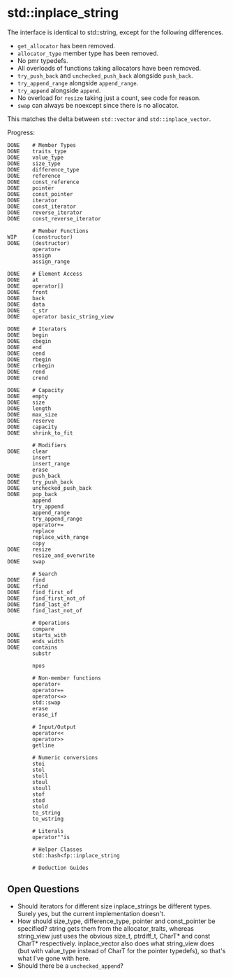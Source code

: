 # std::inplace_string
The interface is identical to std::string, except for the following differences.
* `get_allocator` has been removed.
* `allocator_type` member type has been removed.
* No pmr typedefs.
* All overloads of functions taking allocators have been removed.
* `try_push_back` and `unchecked_push_back` alongside `push_back`.
* `try_append_range` alongside `append_range`.
* `try_append` alongside `append`.
* No overload for `resize` taking just a count, see code for reason.
* `swap` can always be noexcept since there is no allocator.

This matches the delta between `std::vector` and `std::inplace_vector`.

Progress:
```
DONE    # Member Types
DONE    traits_type
DONE    value_type
DONE    size_type
DONE    difference_type
DONE    reference
DONE    const_reference
DONE    pointer
DONE    const_pointer
DONE    iterator
DONE    const_iterator
DONE    reverse_iterator
DONE    const_reverse_iterator

        # Member Functions
WIP     (constructor)
DONE    (destructor)
        operator=
        assign
        assign_range
        
DONE    # Element Access
DONE    at
DONE    operator[]
DONE    front
DONE    back
DONE    data
DONE    c_str
DONE    operator basic_string_view
        
DONE    # Iterators
DONE    begin
DONE    cbegin
DONE    end
DONE    cend
DONE    rbegin
DONE    crbegin
DONE    rend
DONE    crend
        
DONE    # Capacity
DONE    empty
DONE    size
DONE    length
DONE    max_size
DONE    reserve
DONE    capacity
DONE    shrink_to_fit
        
        # Modifiers
DONE    clear
        insert
        insert_range
        erase
DONE    push_back
DONE    try_push_back
DONE    unchecked_push_back
DONE    pop_back
        append
        try_append
        append_range
        try_append_range
        operator+=
        replace
        replace_with_range
        copy
DONE    resize
        resize_and_overwrite
DONE    swap
        
        # Search
DONE    find
DONE    rfind
DONE    find_first_of
DONE    find_first_not_of
DONE    find_last_of
DONE    find_last_not_of
        
        # Operations
        compare
DONE    starts_with
DONE    ends_width
DONE    contains
        substr
        
        npos

        # Non-member functions
        operator+
        operator==
        operator<=>
        std::swap
        erase
        erase_if

        # Input/Output
        operator<<
        operator>>
        getline

        # Numeric conversions
        stoi
        stol
        stoll
        stoul
        stoull
        stof
        stod
        stold
        to_string
        to_wstring

        # Literals
        operator""is

        # Helper Classes
        std::hash<fp::inplace_string
        
        # Deduction Guides
```
## Open Questions
* Should iterators for different size inplace_strings be different types. Surely yes, but the current implementation doesn't.
* How should size_type, difference_type, pointer and const_pointer be specified? string gets them from the allocator_traits, whereas string_view just uses the obvious size_t, ptrdiff_t, CharT* and const CharT* respectively. inplace_vector also does what string_view does (but with value_type instead of CharT for the pointer typedefs), so that's what I've gone with here.
* Should there be a `unchecked_append`?